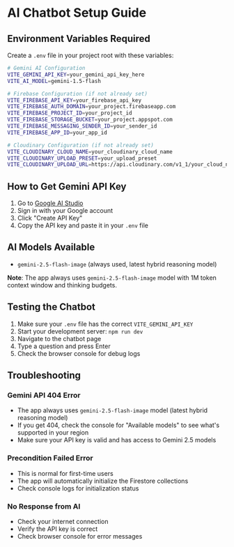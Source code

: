 # AI Chatbot Setup Guide

## Environment Variables Required

Create a `.env` file in your project root with these variables:

```bash
# Gemini AI Configuration
VITE_GEMINI_API_KEY=your_gemini_api_key_here
VITE_AI_MODEL=gemini-1.5-flash

# Firebase Configuration (if not already set)
VITE_FIREBASE_API_KEY=your_firebase_api_key
VITE_FIREBASE_AUTH_DOMAIN=your_project.firebaseapp.com
VITE_FIREBASE_PROJECT_ID=your_project_id
VITE_FIREBASE_STORAGE_BUCKET=your_project.appspot.com
VITE_FIREBASE_MESSAGING_SENDER_ID=your_sender_id
VITE_FIREBASE_APP_ID=your_app_id

# Cloudinary Configuration (if not already set)
VITE_CLOUDINARY_CLOUD_NAME=your_cloudinary_cloud_name
VITE_CLOUDINARY_UPLOAD_PRESET=your_upload_preset
VITE_CLOUDINARY_UPLOAD_URL=https://api.cloudinary.com/v1_1/your_cloud_name/image/upload
```

## How to Get Gemini API Key

1. Go to [Google AI Studio](https://makersuite.google.com/app/apikey)
2. Sign in with your Google account
3. Click "Create API Key"
4. Copy the API key and paste it in your `.env` file

## AI Models Available

- `gemini-2.5-flash-image` (always used, latest hybrid reasoning model)

**Note**: The app always uses `gemini-2.5-flash-image` model with 1M token context window and thinking budgets.

## Testing the Chatbot

1. Make sure your `.env` file has the correct `VITE_GEMINI_API_KEY`
2. Start your development server: `npm run dev`
3. Navigate to the chatbot page
4. Type a question and press Enter
5. Check the browser console for debug logs

## Troubleshooting

### Gemini API 404 Error
- The app always uses `gemini-2.5-flash-image` model (latest hybrid reasoning model)
- If you get 404, check the console for "Available models" to see what's supported in your region
- Make sure your API key is valid and has access to Gemini 2.5 models

### Precondition Failed Error
- This is normal for first-time users
- The app will automatically initialize the Firestore collections
- Check console logs for initialization status

### No Response from AI
- Check your internet connection
- Verify the API key is correct
- Check browser console for error messages
